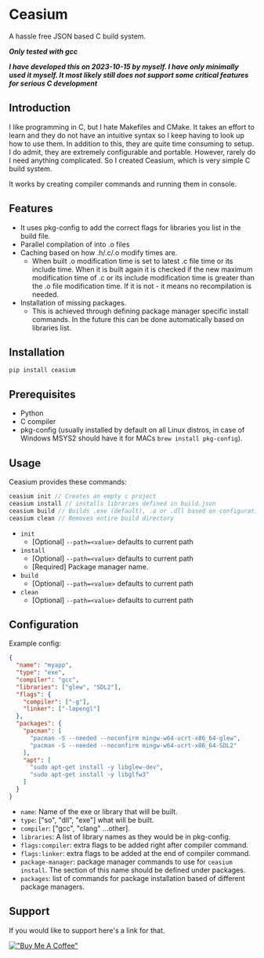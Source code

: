 # Ceasium

A hassle free JSON based C build system.

**_Only tested with gcc_**

**_I have developed this on 2023-10-15 by myself. I have only minimally used it myself. It most likely still does not support some critical features for serious C development_**

## Introduction

I like programming in C, but I hate Makefiles and CMake. It takes an effort to learn and they do not have an intuitive syntax so I keep having to look up how to use them. In addition to this, they are quite time consuming to setup. I do admit, they are extremely configurable and portable. However, rarely do I need anything complicated. So I created Ceasium, which is very simple C build system.

It works by creating compiler commands and running them in console.

## Features

- It uses pkg-config to add the correct flags for libraries you list in the build file.
- Parallel compilation of into .o files
- Caching based on how .h/.c/.o modify times are.
  - When built .o modification time is set to latest .c file time or its include time. When it is built again it is checked if the new maximum modification time of .c or its include modification time is greater than the .o file modification time. If it is not - it means no recompilation is needed.
- Installation of missing packages.
  - This is achieved through defining package manager specific install commands. In the future this can be done automatically based on libraries list.

## Installation

```
pip install ceasium
```

## Prerequisites

- Python
- C compiler
- pkg-config (usually installed by default on all Linux distros, in case of Windows MSYS2 should have it for MACs `brew install pkg-config`).

## Usage

Ceasium provides these commands:

```c
ceasium init // Creates an empty c project
ceasium install // installs libraries defined in build.json
ceasium build // Builds .exe (default), .a or .dll based on configuration
ceasium clean // Removes entire build directory
```

- `init`
  - [Optional] `--path=<value>` defaults to current path
- `install`
  - [Optional] `--path=<value>` defaults to current path
  - [Required] Package manager name.
- `build`
  - [Optional] `--path=<value>` defaults to current path
- `clean`
  - [Optional] `--path=<value>` defaults to current path

## Configuration

Example config:

```json
{
  "name": "myapp",
  "type": "exe",
  "compiler": "gcc",
  "libraries": ["glew", "SDL2"],
  "flags": {
    "compiler": ["-g"],
    "linker": ["-lopengl"]
  },
  "packages": {
    "pacman": [
      "pacman -S --needed --noconfirm mingw-w64-ucrt-x86_64-glew",
      "pacman -S --needed --noconfirm mingw-w64-ucrt-x86_64-SDL2"
    ],
    "apt": [
      "sudo apt-get install -y libglew-dev",
      "sudo apt-get install -y libglfw3"
    ]
  }
}
```

- `name`: Name of the exe or library that will be built.
- `type`: ["so", "dll", "exe"] what will be built.
- `compiler`: ["gcc", "clang" ...other].
- `libraries`: A list of library names as they would be in pkg-config.
- `flags:compiler`: extra flags to be added right after compiler command.
- `flags:linker`: extra flags to be added at the end of compiler command.
- `package-manager`: package manager commands to use for `ceasium install`. The section of this name should be defined under packages.
- `packages`: list of commands for package installation based of different package managers.

## Support

If you would like to support here's a link for that.

[!["Buy Me A Coffee"](https://www.buymeacoffee.com/assets/img/custom_images/orange_img.png)](https://www.buymeacoffee.com/EvaldasZmitra)
